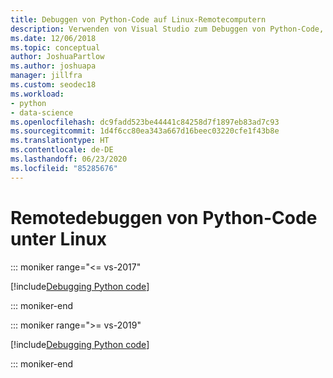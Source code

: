 ```yaml
---
title: Debuggen von Python-Code auf Linux-Remotecomputern
description: Verwenden von Visual Studio zum Debuggen von Python-Code, der auf Linux-Remotecomputern ausgeführt wird, einschließlich der erforderlichen Konfigurationsschritte, Sicherheit und Problembehandlung.
ms.date: 12/06/2018
ms.topic: conceptual
author: JoshuaPartlow
ms.author: joshuapa
manager: jillfra
ms.custom: seodec18
ms.workload:
- python
- data-science
ms.openlocfilehash: dc9fadd523be44441c84258d7f1897eb83ad7c93
ms.sourcegitcommit: 1d4f6cc80ea343a667d16beec03220cfe1f43b8e
ms.translationtype: HT
ms.contentlocale: de-DE
ms.lasthandoff: 06/23/2020
ms.locfileid: "85285676"
---
```

# <a name="remotely-debug-python-code-on-linux"></a>Remotedebuggen von Python-Code unter Linux

::: moniker range="<= vs-2017"

[!include[Debugging Python code](includes/vs-2017/remote-debugging-python-code.md)]

::: moniker-end

::: moniker range=">= vs-2019"

[!include[Debugging Python code](includes/vs-2019/remote-debugging-python-code.md)]

::: moniker-end